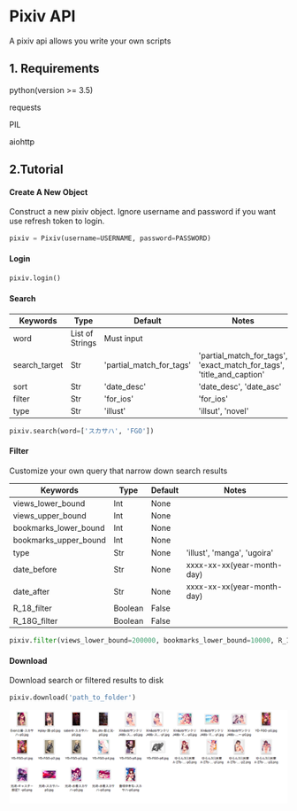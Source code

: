 # Pixiv API
A pixiv api allows you write your own scripts


## 1. Requirements

python(version >= 3.5)

requests

PIL

aiohttp
   
## 2.Tutorial

#### Create A New Object

Construct a new pixiv object. Ignore username and password if you want use refresh token to login.

```python
pixiv = Pixiv(username=USERNAME, password=PASSWORD)
```

#### Login

```python
pixiv.login()
```

#### Search

Keywords | Type | Default | Notes
--- | --- | --- | ---
word | List of Strings | Must input | 
search_target | Str | 'partial_match_for_tags' | 'partial_match_for_tags', 'exact_match_for_tags', 'title_and_caption'
sort | Str | 'date_desc' | 'date_desc', 'date_asc'
filter | Str | 'for_ios' | 'for_ios'
type | Str | 'illust' | 'illsut', 'novel'

```python
pixiv.search(word=['スカサハ', 'FGO'])
```

#### Filter

Customize your own query that narrow down search results

Keywords | Type | Default | Notes
--- | --- | --- | ---
views_lower_bound | Int | None |
views_upper_bound | Int | None |
bookmarks_lower_bound | Int | None |
bookmarks_upper_bound | Int | None |
type | Str | None | 'illust', 'manga', 'ugoira'
date_before | Str | None | xxxx-xx-xx(year-month-day)
date_after | Str | None | xxxx-xx-xx(year-month-day)
R_18_filter | Boolean | False | 
R_18G_filter | Boolean | False |

```python
pixiv.filter(views_lower_bound=200000, bookmarks_lower_bound=10000, R_18_filter=True, R_18G_filter=True)
```

#### Download

Download search or filtered results to disk

```python
pixiv.download('path_to_folder')
```

![demo](https://github.com/waka93/PixivDownloader/blob/master/images/20180702-023013.png)


